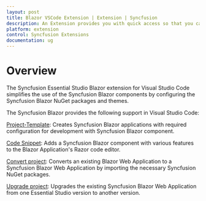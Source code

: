 ```yaml
---
layout: post
title: Blazor VSCode Extension | Extension | Syncfusion
description: An Extension provides you with quick access so that you can create or configure the Syncfusion Blazor projects along with Syncfusion components
platform: extension
control: Syncfusion Extensions
documentation: ug
---
```


# Overview

The Syncfusion Essential Studio Blazor extension for Visual Studio Code simplifies the use of the Syncfusion Blazor components by configuring the Syncfusion Blazor NuGet packages and themes.

The Syncfusion Blazor provides the following support in Visual Studio Code:

[Project-Template](./visual-studio-code-extensions/create-project):  Creates Syncfusion Blazor applications with required configuration for development with Syncfusion Blazor component.

[Code Snippet](./visual-studio-code-extensions/code-snippet):  Adds a Syncfusion Blazor component with various features to the Blazor Application's Razor code editor.

[Convert project](./visual-studio-code-extensions/convert-project):  Converts an existing Blazor Web Application to a Syncfusion Blazor Web Application by importing the necessary Syncfusion NuGet packages.

[Upgrade project](./visual-studio-code-extensions/upgrade-project):  Upgrades the existing Syncfusion Blazor Web Application from one Essential Studio version to another version.